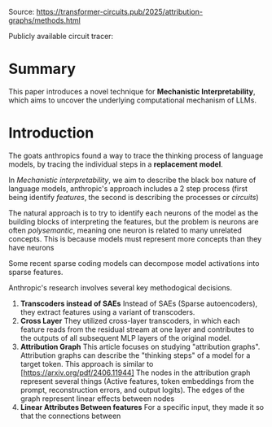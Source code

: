 Source:
https://transformer-circuits.pub/2025/attribution-graphs/methods.html

Publicly available circuit tracer:

# Summary

This paper introduces a novel technique for **Mechanistic Interpretability**, which aims to uncover the underlying computational mechanism of LLMs.

# Introduction

The goats anthropics found a way to trace the thinking process of language models, by tracing the individual steps in a **replacement model**. 

In *Mechanistic interpretability*, we aim to describe the black box nature of language models, anthropic's approach includes a 2 step process (first being identify *features*, the second is describing the processes or *circuits*)

The natural approach is to try to identify each neurons of the model as the building blocks of interpreting the features, but the problem is neurons are often *polysemantic*, meaning one neuron is related to many unrelated concepts. This is because models must represent more concepts than they have neurons 

Some recent sparse coding models can decompose model activations into sparse features.

Anthropic's research involves several key methodogical decisions.

1. **Transcoders instead of SAEs**
	Instead of SAEs (Sparse autoencoders), they extract features using a variant of transcoders.
2. **Cross Layer**
	They utilized cross-layer transcoders, in which each feature reads from the residual stream at one layer and contributes to the outputs of all subsequent MLP layers of the original model.
3. **Attribution Graph**
	 This article focuses on studying "attribution graphs". Attribution graphs can describe the "thinking steps" of a model for a target token. This approach is similar to [https://arxiv.org/pdf/2406.11944]
	 The nodes in the attribution graph represent several things (Active features, token embeddings from the prompt, reconstruction errors, and output logits). The edges of the graph represent linear effects between nodes
4. **Linear Attributes Between features**
	For a specific input, they made it so that the connections between 

